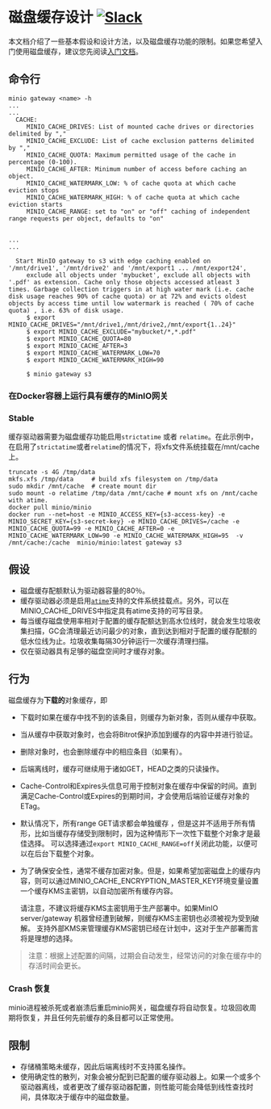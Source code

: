 # 磁盘缓存设计 [![Slack](https://slack.min.io/slack?type=svg)](https://slack.min.io)

本文档介绍了一些基本假设和设计方法，以及磁盘缓存功能的限制。如果您希望入门使用磁盘缓存，建议您先阅读[入门文档](https://github.com/angzam78/minio/blob/master/docs/zh_CN/disk-caching/README.md)。

## 命令行

```
minio gateway <name> -h
...
...
  CACHE:
     MINIO_CACHE_DRIVES: List of mounted cache drives or directories delimited by ","
     MINIO_CACHE_EXCLUDE: List of cache exclusion patterns delimited by ","
     MINIO_CACHE_QUOTA: Maximum permitted usage of the cache in percentage (0-100).
     MINIO_CACHE_AFTER: Minimum number of access before caching an object.
     MINIO_CACHE_WATERMARK_LOW: % of cache quota at which cache eviction stops
     MINIO_CACHE_WATERMARK_HIGH: % of cache quota at which cache eviction starts
     MINIO_CACHE_RANGE: set to "on" or "off" caching of independent range requests per object, defaults to "on"


...
...

  Start MinIO gateway to s3 with edge caching enabled on '/mnt/drive1', '/mnt/drive2' and '/mnt/export1 ... /mnt/export24',
     exclude all objects under 'mybucket', exclude all objects with '.pdf' as extension. Cache only those objects accessed atleast 3 times. Garbage collection triggers in at high water mark (i.e. cache disk usage reaches 90% of cache quota) or at 72% and evicts oldest objects by access time until low watermark is reached ( 70% of cache quota) , i.e. 63% of disk usage.
     $ export MINIO_CACHE_DRIVES="/mnt/drive1,/mnt/drive2,/mnt/export{1..24}"
     $ export MINIO_CACHE_EXCLUDE="mybucket/*,*.pdf"
     $ export MINIO_CACHE_QUOTA=80
     $ export MINIO_CACHE_AFTER=3
     $ export MINIO_CACHE_WATERMARK_LOW=70
     $ export MINIO_CACHE_WATERMARK_HIGH=90

     $ minio gateway s3
```

### 在Docker容器上运行具有缓存的MinIO网关
### Stable
缓存驱动器需要为磁盘缓存功能启用`strictatime` 或者 `relatime`。在此示例中，在启用了`strictatime`或者`relatime`的情况下，将xfs文件系统挂载在/mnt/cache上。

```
truncate -s 4G /tmp/data
mkfs.xfs /tmp/data     # build xfs filesystem on /tmp/data
sudo mkdir /mnt/cache  # create mount dir
sudo mount -o relatime /tmp/data /mnt/cache # mount xfs on /mnt/cache with atime.
docker pull minio/minio
docker run --net=host -e MINIO_ACCESS_KEY={s3-access-key} -e MINIO_SECRET_KEY={s3-secret-key} -e MINIO_CACHE_DRIVES=/cache -e MINIO_CACHE_QUOTA=99 -e MINIO_CACHE_AFTER=0 -e MINIO_CACHE_WATERMARK_LOW=90 -e MINIO_CACHE_WATERMARK_HIGH=95  -v /mnt/cache:/cache  minio/minio:latest gateway s3

```

## 假设

- 磁盘缓存配额默认为驱动器容量的80％。
- 缓存驱动器必须是启用[`atime`](http://kerolasa.github.io/filetimes.html)支持的文件系统挂载点。另外，可以在MINIO_CACHE_DRIVES中指定具有atime支持的可写目录。
- 每当缓存磁盘使用率相对于配置的缓存配额达到高水位线时，就会发生垃圾收集扫描，GC会清理最近访问最少的对象，直到达到相对于配置的缓存配额的低水位线为止。垃圾收集每隔30分钟运行一次缓存清理扫描。
- 仅在驱动器具有足够的磁盘空间时才缓存对象。

## 行为

磁盘缓存为**下载的**对象缓存，即

- 下载时如果在缓存中找不到的该条目，则缓存为新对象，否则从缓存中获取。
- 当从缓存中获取对象时，也会将Bitrot保护添加到缓存的内容中并进行验证。
- 删除对象时，也会删除缓存中的相应条目（如果有）。
- 后端离线时，缓存可继续用于诸如GET，HEAD之类的只读操作。
- Cache-Control和Expires头信息可用于控制对象在缓存中保留的时间。直到满足Cache-Control或Expires的到期时间，才会使用后端验证缓存对象的ETag。
- 默认情况下，所有range GET请求都会单独缓存 ，但是这并不适用于所有情形，比如当缓存存储受到限制时，因为这种情形下一次性下载整个对象才是最佳选择。 可以选择通过`export MINIO_CACHE_RANGE=off`关闭此功能，以便可以在后台下载整个对象。
- 为了确保安全性，通常不缓存加密对象。但是，如果希望加密磁盘上的缓存内容，则可以通过MINIO_CACHE_ENCRYPTION_MASTER_KEY环境变量设置一个缓存KMS主密钥，以自动加密所有缓存内容。

  请注意，不建议将缓存KMS主密钥用于生产部署中。如果MinIO server/gateway 机器曾经遭到破解，则缓存KMS主密钥也必须被视为受到破解。
  支持外部KMS来管理缓存KMS密钥已经在计划中，这对于生产部署而言将是理想的选择。

> 注意：根据上述配置的间隔，过期会自动发生，经常访问的对象在缓存中的存活时间会更长。

### Crash 恢复

minio进程被杀死或者崩溃后重启minio网关，磁盘缓存将自动恢复。垃圾回收周期将恢复，并且任何先前缓存的条目都可以正常使用。

## 限制

- 存储桶策略未缓存，因此后端离线时不支持匿名操作。
- 使用确定性的散列，对象会被分配到已配置的缓存驱动器上。如果一个或多个驱动器离线，或者更改了缓存驱动器配置，则性能可能会降低到线性查找时间，具体取决于缓存中的磁盘数量。
